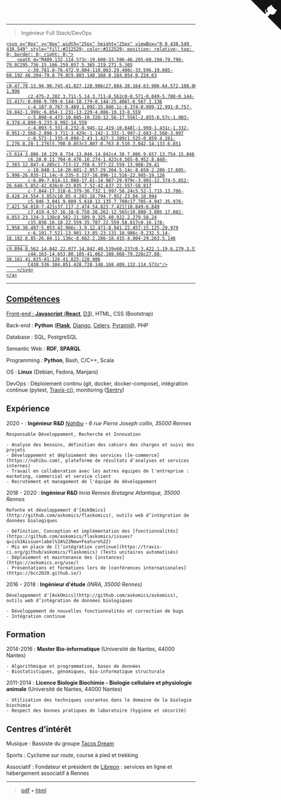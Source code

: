 <!--
.. title: CV
.. slug: index
.. date: 2020-06-03 16:04:11 UTC+02:00
.. tags: 
.. category: 
.. link: 
.. description: 
.. type: text
.. hidetitle: true
-->

---

>  Ingénieur Full Stack/DevOps

>  <a href="https://github.com/xgaia" class="github-account" aria-label="GitHub account" target="_newtab">
    <svg x="0px" y="0px" width="25px" height="25px" viewBox="0 0 438.549 438.549" style="fill:#212529; color:#212529; position: relative; top: 0; border: 0; right: 0;">
        <path d="M409.132,114.573c-19.608-33.596-46.205-60.194-79.798-79.8C295.736,15.166,259.057,5.365,219.271,5.365
            c-39.781,0-76.472,9.804-110.063,29.408c-33.596,19.605-60.192,46.204-79.8,79.8C9.803,148.168,0,184.854,0,224.63
            c0,47.78,13.94,90.745,41.827,128.906c27.884,38.164,63.906,64.572,108.063,79.227c5.14,0.954,8.945,0.283,11.419-1.996
            c2.475-2.282,3.711-5.14,3.711-8.562c0-0.571-0.049-5.708-0.144-15.417c-0.098-9.709-0.144-18.179-0.144-25.406l-6.567,1.136
            c-4.187,0.767-9.469,1.092-15.846,1c-6.374-0.089-12.991-0.757-19.842-1.999c-6.854-1.231-13.229-4.086-19.13-8.559
            c-5.898-4.473-10.085-10.328-12.56-17.556l-2.855-6.57c-1.903-4.374-4.899-9.233-8.992-14.559
            c-4.093-5.331-8.232-8.945-12.419-10.848l-1.999-1.431c-1.332-0.951-2.568-2.098-3.711-3.429c-1.142-1.331-1.997-2.663-2.568-3.997
            c-0.572-1.335-0.098-2.43,1.427-3.289c1.525-0.859,4.281-1.276,8.28-1.276l5.708,0.853c3.807,0.763,8.516,3.042,14.133,6.851
            c5.614,3.806,10.229,8.754,13.846,14.842c4.38,7.806,9.657,13.754,15.846,17.847c6.184,4.093,12.419,6.136,18.699,6.136
            c6.28,0,11.704-0.476,16.274-1.423c4.565-0.952,8.848-2.383,12.847-4.285c1.713-12.758,6.377-22.559,13.988-29.41
            c-10.848-1.14-20.601-2.857-29.264-5.14c-8.658-2.286-17.605-5.996-26.835-11.14c-9.235-5.137-16.896-11.516-22.985-19.126
            c-6.09-7.614-11.088-17.61-14.987-29.979c-3.901-12.374-5.852-26.648-5.852-42.826c0-23.035,7.52-42.637,22.557-58.817
            c-7.044-17.318-6.379-36.732,1.997-58.24c5.52-1.715,13.706-0.428,24.554,3.853c10.85,4.283,18.794,7.952,23.84,10.994
            c5.046,3.041,9.089,5.618,12.135,7.708c17.705-4.947,35.976-7.421,54.818-7.421s37.117,2.474,54.823,7.421l10.849-6.849
            c7.419-4.57,16.18-8.758,26.262-12.565c10.088-3.805,17.802-4.853,23.134-3.138c8.562,21.509,9.325,40.922,2.279,58.24
            c15.036,16.18,22.559,35.787,22.559,58.817c0,16.178-1.958,30.497-5.853,42.966c-3.9,12.471-8.941,22.457-15.125,29.979
            c-6.191,7.521-13.901,13.85-23.131,18.986c-9.232,5.14-18.182,8.85-26.84,11.136c-8.662,2.286-18.415,4.004-29.263,5.146
            c9.894,8.562,14.842,22.077,14.842,40.539v60.237c0,3.422,1.19,6.279,3.572,8.562c2.379,2.279,6.136,2.95,11.276,1.995
            c44.163-14.653,80.185-41.062,108.068-79.226c27.88-38.161,41.825-81.126,41.825-128.906
            C438.536,184.851,428.728,148.168,409.132,114.573z"/>
        </svg>
    </a>

----

Compétences
--------------------

Front-end
:    **Javascript** (**[React](https://reactjs.org)**, [D3](https://d3js.org/)), HTML, CSS (Bootstrap)

Back-end
:    **Python** (**[Flask](https://flask.palletsprojects.com)**, [Django](https://www.djangoproject.com/), [Celery](https://www.celeryproject.org), [Pyramid](https://trypyramid.com/)), PHP

Database
:    SQL, PostgreSQL

Semantic Web
:    **RDF**, **SPARQL**

Programming
:    **Python**, Bash, C/C++, Scala

OS
:    **Linux** (Debian, Fedora, Manjaro)

DevOps
:    Déploiement continu (git, docker, docker-compose), intégration continue (pytest, [Travis-ci](https://travis-ci.org)), monitoring ([Sentry](https://sentry.io))


Expérience
--------------------

2020 - 
:    **Ingénieur R&D** *[Nahibu](https://nahibu.com) - 6 rue Pierre Joseph collin, 35000 Rennes*

    Responsable Développement, Recherche et Innovation

    - Analyse des besoins, définition des cahiers des charges et suivi des projets
    - Développement et déploiement des services ([e-commerce](https://nahibu.com), plateforme de résultats d'analyses et services internes)
    - Travail en collaboration avec les autres équipes de l'entreprise : marketing, commercial et service client
    - Recrutement et management de l'équipe de développement

2018 - 2020
:   **Ingénieur R&D** *Inria Rennes Bretagne Atlantique, 35000 Rennes*

    Refonte et développement d'[AskOmics](http://github.com/askomics/flaskomics), outils web d’intégration de données biologiques

    - Définition, Conception et implémentation des [fonctionnalités](https://github.com/askomics/flaskomics/issues?q=is%3Aissue+label%3A%22New+Feature%22)
    - Mis en place de [l’intégration continue](https://travis-ci.org/github/askomics/flaskomics) (Tests unitaires automatisés)
    - Déploiement et maintenance des [instances](https://askomics.org/use/)
    - Présentations et formations lors de [conférences internationales](https://bcc2020.github.io/)

2016 - 2018
:   **Ingénieur d'étude** *(INRA, 35000 Rennes)*

    Développement d'[AskOmics](http://github.com/askomics/askomics), outils web d’intégration de données biologiques
    
    - Développement de nouvelles fonctionnalités et correction de bugs
    - Intégration continue


Formation
---------

2014-2016
:   **Master Bio-informatique** (Université de Nantes, 44000 Nantes)

    - Algorithmique et programmation, bases de données
    - Biostatistiques, génomiques, bio-informatique structurale

2011-2014
:   **Licence Biologie Biochimie - Biologie cellulaire et physiologie animale** (Université de Nantes, 44000 Nantes)

    - Utilisation des techniques courantes dans le domaine de la biologie biochimie
    - Respect des bonnes pratiques de laboratoire (hygiène et sécurité)

Centres d’intérêt
------------------------

Musique
:   Bassiste du groupe [Tacos Dream](https://tacosdream.fr)

Sports
:   Cyclisme sur route, course à pied et trekking

Associatif
:    Fondateur et président de [Libreon](https://libreon.fr) : services en ligne et hébergement associatif à Rennes



----

> [pdf](https://me.xgaia.fr/xavier_garnier_cv.pdf) • [html](https://me.xgaia.fr)

<a href="https://github.com/xgaia/resume" class="github-corner" aria-label="View source on GitHub" target="_newtab">
    <svg width="80" height="80" viewBox="0 0 250 250" style="fill:#151513; color:#fff; position: absolute; top: 0; border: 0; right: 0;" aria-hidden="true">
        <path d="M0,0 L115,115 L130,115 L142,142 L250,250 L250,0 Z"></path>
        <path d="M128.3,109.0 C113.8,99.7 119.0,89.6 119.0,89.6 C122.0,82.7 120.5,78.6 120.5,78.6 C119.2,72.0 123.4,76.3 123.4,76.3 C127.3,80.9 125.5,87.3 125.5,87.3 C122.9,97.6 130.6,101.9 134.4,103.2" fill="currentColor" style="transform-origin: 130px 106px;" class="octo-arm"></path>
        <path d="M115.0,115.0 C114.9,115.1 118.7,116.5 119.8,115.4 L133.7,101.6 C136.9,99.2 139.9,98.4 142.2,98.6 C133.8,88.0 127.5,74.4 143.8,58.0 C148.5,53.4 154.0,51.2 159.7,51.0 C160.3,49.4 163.2,43.6 171.4,40.1 C171.4,40.1 176.1,42.5 178.8,56.2 C183.1,58.6 187.2,61.8 190.9,65.4 C194.5,69.0 197.7,73.2 200.1,77.6 C213.8,80.2 216.3,84.9 216.3,84.9 C212.7,93.1 206.9,96.0 205.4,96.6 C205.1,102.4 203.0,107.8 198.3,112.5 C181.9,128.9 168.3,122.5 157.7,114.1 C157.9,116.9 156.7,120.9 152.7,124.9 L141.0,136.5 C139.8,137.7 141.6,141.9 141.8,141.8 Z" fill="currentColor" class="octo-body"></path>
    </svg>
</a>

<!-- Matomo -->
<script type="text/javascript">
  var _paq = window._paq = window._paq || [];
  /* tracker methods like "setCustomDimension" should be called before "trackPageView" */
  _paq.push(['trackPageView']);
  _paq.push(['enableLinkTracking']);
  (function() {
    var u="//stats.libreon.fr/";
    _paq.push(['setTrackerUrl', u+'matomo.php']);
    _paq.push(['setSiteId', '3']);
    var d=document, g=d.createElement('script'), s=d.getElementsByTagName('script')[0];
    g.type='text/javascript'; g.async=true; g.src=u+'matomo.js'; s.parentNode.insertBefore(g,s);
  })();
</script>
<!-- End Matomo Code -->
